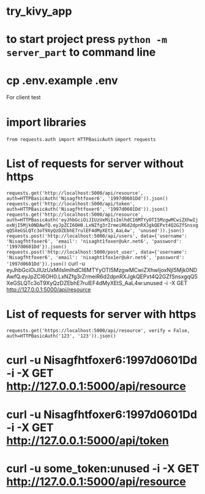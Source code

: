 # try_kivy_app


# to start project press `python -m server_part` to command line

# cp .env.example .env

For client test
# import libraries
`from requests.auth import HTTPBasicAuth`
`import requests`
# List of requests for server without https
`requests.get('http://localhost:5000/api/resource', auth=HTTPBasicAuth('Nisagfhtfoxer6', '1997d0601Dd')).json()`
`requests.get('http://localhost:5000/api/token', auth=HTTPBasicAuth('Nisagfhtfoxer6', '1997d0601Dd')).json()`
`requests.get('http://localhost:5000/api/resource', auth=HTTPBasicAuth('eyJhbGciOiJIUzUxMiIsImlhdCI6MTYyOTI5MzgwMCwiZXhwIjoxNjI5Mjk0NDAwfQ.eyJpZCI6OH0.LxNZfg3rZrmeiR6d2dpnRXJgkQEPxt4Q2GZfSnsxgqQ5XeGSLQTc3oT9XyQzDZEbhE7rulEF4dMyXEtS_AaL4w', 'unused')).json()`
`requests.post('http://localhost:5000/api/users', data={'username': 'Nisagfhtfoxer6', 'email': 'nisaght1foxer@ukr.net6', 'password': '1997d0601Dd'}).json()`
`requests.post('http://localhost:5000/post_user', data={'username': 'Nisagfhtfoxer6', 'email': 'nisaght1fox1er@ukr.net6', 'password': '1997d0601Dd'}).json()`
curl -u eyJhbGciOiJIUzUxMiIsImlhdCI6MTYyOTI5MzgwMCwiZXhwIjoxNjI5Mjk0NDAwfQ.eyJpZCI6OH0.LxNZfg3rZrmeiR6d2dpnRXJgkQEPxt4Q2GZfSnsxgqQ5XeGSLQTc3oT9XyQzDZEbhE7rulEF4dMyXEtS_AaL4w:unused -i -X GET http://127.0.0.1:5000/api/resource
# 

# List of requests for server with https

`requests.get('https://localhost:5000/api/resource', verify = False, auth=HTTPBasicAuth('123', '123')).json()`


# curl -u Nisagfhtfoxer6:1997d0601Dd -i -X GET http://127.0.0.1:5000/api/resource

# curl -u Nisagfhtfoxer6:1997d0601Dd -i -X GET http://127.0.0.1:5000/api/token
# curl -u some_token:unused -i -X GET http://127.0.0.1:5000/api/resource
